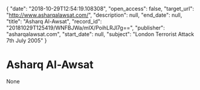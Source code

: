 {
  "date": "2018-10-29T12:54:19.108308", 
  "open_access": false, 
  "target_url": "http://www.asharqalawsat.com/", 
  "description": null, 
  "end_date": null, 
  "title": "Asharq Al-Awsat", 
  "record_id": "20181029T125419/WNFBJWa/mIX/PoihLRJl7g==", 
  "publisher": "asharqalawsat.com", 
  "start_date": null, 
  "subject": "London Terrorist Attack 7th July 2005"
}

# Asharq Al-Awsat

None